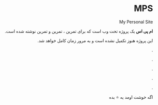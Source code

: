 <div dir='rtl'>
  
# MPS
My Personal Site

**ام پی اس** 
یک پروژه تحت وب است که برای تمرین ، تمرین و تمرین نوشته شده است.

این پروژه هنوز تکمیل نشده است و به مرور زمان کامل خواهد شد.

.
  
  .
  
  .
  
  .
  
  .
  
  اگه خوشت اومد یه ⭐ بده

</div>
